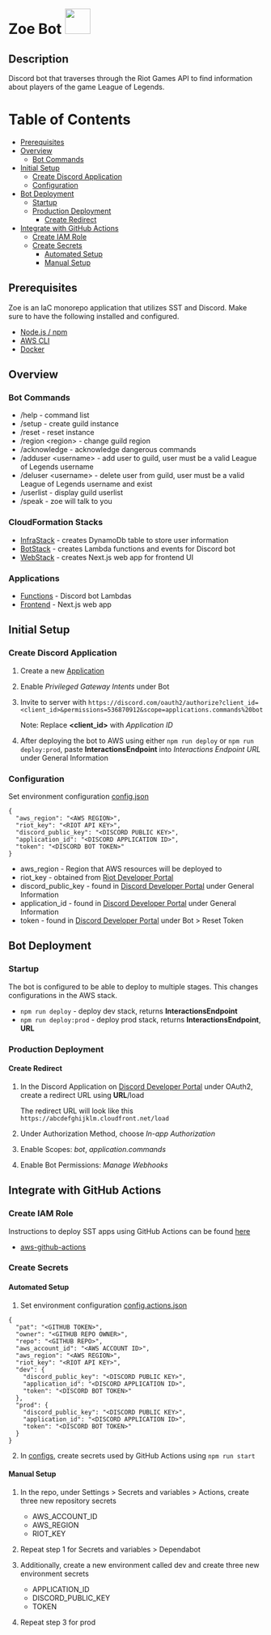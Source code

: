 # Zoe Bot <img src=favicon.ico width="50" height="50">

## Description

Discord bot that traverses through the Riot Games API to find information about players of the game League of Legends.

# Table of Contents

- [Prerequisites](#prerequisites)
- [Overview](#overview)
  - [Bot Commands](#bot-commands)
- [Initial Setup](#initial-setup)
  - [Create Discord Application](#create-discord-application)
  - [Configuration](#configuration)
- [Bot Deployment](#bot-deployment)
  - [Startup](#startup)
  - [Production Deployment](#production-deployment)
    - [Create Redirect](#create-redirect)
- [Integrate with GitHub Actions](#integrate-with-github-actions)
  - [Create IAM Role](#create-iam-role)
  - [Create Secrets](#create-secrets)
    - [Automated Setup](#automated-setup)
    - [Manual Setup](#manual-setup)

## Prerequisites

Zoe is an IaC monorepo application that utilizes SST and Discord. Make sure to have the following installed and configured.

- [Node.js / npm](https://docs.npmjs.com/downloading-and-installing-node-js-and-npm)
- [AWS CLI](https://docs.aws.amazon.com/cli/latest/userguide/cli-chap-getting-started.html)
- [Docker](https://docs.docker.com/engine/install)

## Overview

### Bot Commands

- /help - command list
- /setup - create guild instance
- /reset - reset instance
- /region \<region> - change guild region
- /acknowledge - acknowledge dangerous commands
- /adduser \<username> - add user to guild, user must be a valid League of Legends username
- /deluser \<username> - delete user from guild, user must be a valid League of Legends username and exist
- /userlist - display guild userlist
- /speak - zoe will talk to you

### CloudFormation Stacks

- [InfraStack](stacks/InfraStack.ts) - creates DynamoDb table to store user information
- [BotStack](stacks/BotStack.ts) - creates Lambda functions and events for Discord bot
- [WebStack](stacks/WebStack.ts) - creates Next.js web app for frontend UI

### Applications

- [Functions](packages/functions) - Discord bot Lambdas
- [Frontend](packages/frontend) - Next.js web app

## Initial Setup

### Create Discord Application

1. Create a new [Application](https://discord.com/developers/applications)
2. Enable _Privileged Gateway Intents_ under Bot
3. Invite to server with `https://discord.com/oauth2/authorize?client_id=<client_id>&permissions=536870912&scope=applications.commands%20bot`

   Note: Replace **<client_id>** with _Application ID_

4. After deploying the bot to AWS using either `npm run deploy` or `npm run deploy:prod`, paste **InteractionsEndpoint** into _Interactions Endpoint URL_ under General Information

### Configuration

Set environment configuration [config.json](configs/config.json)

```
{
  "aws_region": "<AWS REGION>",
  "riot_key": "<RIOT API KEY>",
  "discord_public_key": "<DISCORD PUBLIC KEY>",
  "application_id": "<DISCORD APPLICATION ID>",
  "token": "<DISCORD BOT TOKEN>"
}
```

- aws_region - Region that AWS resources will be deployed to
- riot_key - obtained from [Riot Developer Portal](https://developer.riotgames.com/)
- discord_public_key - found in [Discord Developer Portal](https://discord.com/developers/applications) under General Information
- application_id - found in [Discord Developer Portal](https://discord.com/developers/applications) under General Information
- token - found in [Discord Developer Portal](https://discord.com/developers/applications) under Bot > Reset Token

## Bot Deployment

### Startup

The bot is configured to be able to deploy to multiple stages. This changes configurations in the AWS stack.

- `npm run deploy` - deploy dev stack, returns **InteractionsEndpoint**
- `npm run deploy:prod` - deploy prod stack, returns **InteractionsEndpoint**, **URL**

### Production Deployment

#### Create Redirect

1. In the Discord Application on [Discord Developer Portal](https://discord.com/developers/applications) under OAuth2, create a redirect URL using **URL**/load

   The redirect URL will look like this `https://abcdefghijklm.cloudfront.net/load`

2. Under Authorization Method, choose _In-app Authorization_
3. Enable Scopes: _bot_, _application.commands_
4. Enable Bot Permissions: _Manage Webhooks_

## Integrate with GitHub Actions

### Create IAM Role

Instructions to deploy SST apps using GitHub Actions can be found [here](https://docs.sst.dev/going-to-production#deploy-from-github-actions)

- [aws-github-actions](https://github.com/bryxli/aws-github-actions)

### Create Secrets

#### Automated Setup

1. Set environment configuration [config.actions.json](configs/config.actions.json)

```
{
  "pat": "<GITHUB TOKEN>",
  "owner": "<GITHUB REPO OWNER>",
  "repo": "<GITHUB REPO>",
  "aws_account_id": "<AWS ACCOUNT ID>",
  "aws_region": "<AWS REGION>",
  "riot_key": "<RIOT API KEY>",
  "dev": {
    "discord_public_key": "<DISCORD PUBLIC KEY>",
    "application_id": "<DISCORD APPLICATION ID>",
    "token": "<DISCORD BOT TOKEN>"
  },
  "prod": {
    "discord_public_key": "<DISCORD PUBLIC KEY>",
    "application_id": "<DISCORD APPLICATION ID>",
    "token": "<DISCORD BOT TOKEN>"
  }
}
```

2. In [configs](configs), create secrets used by GitHub Actions using `npm run start`

#### Manual Setup

1. In the repo, under Settings > Secrets and variables > Actions, create three new repository secrets

   - AWS_ACCOUNT_ID
   - AWS_REGION
   - RIOT_KEY

2. Repeat step 1 for Secrets and variables > Dependabot

3. Additionally, create a new environment called dev and create three new environment secrets

   - APPLICATION_ID
   - DISCORD_PUBLIC_KEY
   - TOKEN

4. Repeat step 3 for prod

